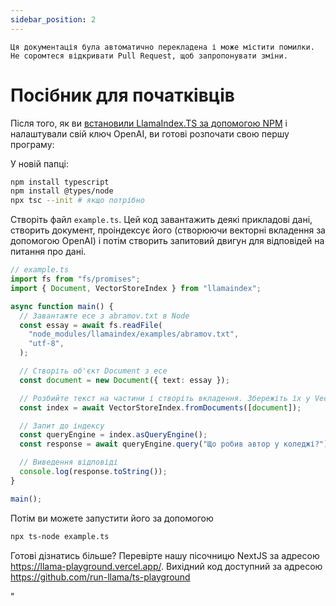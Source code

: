 ```yaml
---
sidebar_position: 2
---
```


`Ця документація була автоматично перекладена і може містити помилки. Не соромтеся відкривати Pull Request, щоб запропонувати зміни.`

# Посібник для початківців

Після того, як ви [встановили LlamaIndex.TS за допомогою NPM](installation) і налаштували свій ключ OpenAI, ви готові розпочати свою першу програму:

У новій папці:

```bash npm2yarn
npm install typescript
npm install @types/node
npx tsc --init # якщо потрібно
```

Створіть файл `example.ts`. Цей код завантажить деякі прикладові дані, створить документ, проіндексує його (створюючи векторні вкладення за допомогою OpenAI) і потім створить запитовий двигун для відповідей на питання про дані.

```ts
// example.ts
import fs from "fs/promises";
import { Document, VectorStoreIndex } from "llamaindex";

async function main() {
  // Завантажте есе з abramov.txt в Node
  const essay = await fs.readFile(
    "node_modules/llamaindex/examples/abramov.txt",
    "utf-8",
  );

  // Створіть об'єкт Document з есе
  const document = new Document({ text: essay });

  // Розбийте текст на частини і створіть вкладення. Збережіть їх у VectorStoreIndex
  const index = await VectorStoreIndex.fromDocuments([document]);

  // Запит до індексу
  const queryEngine = index.asQueryEngine();
  const response = await queryEngine.query("Що робив автор у коледжі?");

  // Виведення відповіді
  console.log(response.toString());
}

main();
```

Потім ви можете запустити його за допомогою

```bash
npx ts-node example.ts
```

Готові дізнатись більше? Перевірте нашу пісочницю NextJS за адресою https://llama-playground.vercel.app/. Вихідний код доступний за адресою https://github.com/run-llama/ts-playground

"
